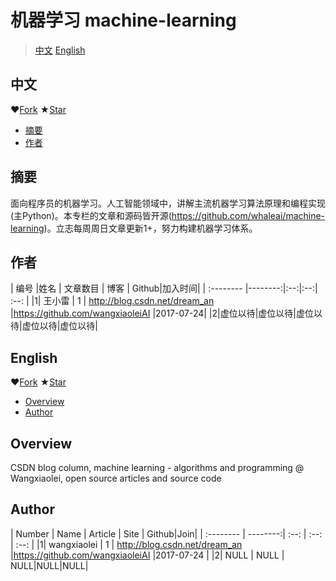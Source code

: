 机器学习 machine-learning
==============================
>[中文](#中文)  [English](#English)

中文
-------

 ❤[Fork](https://github.com/whaleai/machine-learning.git) ★[Star](https://github.com/whaleai/machine-learning.git)

- [摘要](#摘要)
- [作者](#作者)

摘要
--------
面向程序员的机器学习。人工智能领域中，讲解主流机器学习算法原理和编程实现(主Python)。本专栏的文章和源码皆开源(https://github.com/whaleai/machine-learning)。立志每周周日文章更新1+，努力构建机器学习体系。

作者
---------

| 编号      |姓名      |   文章数目 | 博客  | Github|加入时间|
| :-------- |--------:|:--:|:--:| :--: |
|1| 王小雷 | 1 |  http://blog.csdn.net/dream_an   |https://github.com/wangxiaoleiAI |2017-07-24|
|2|虚位以待|虚位以待|虚位以待|虚位以待|虚位以待|



English
---------

 ❤[Fork](https://github.com/whaleai/machine-learning.git) ★[Star](https://github.com/whaleai/machine-learning.git)

- [Overview](#overview)
- [Author](#Author)

Overview
--------

CSDN blog column, machine learning - algorithms and programming @ Wangxiaolei, open source articles and source code



Author
---------

| Number      | Name      |    Article | Site  | Github|Join|
| :-------- | --------:| :--: | :--: | :--: |
|1| wangxiaolei  | 1 | http://blog.csdn.net/dream_an   |https://github.com/wangxiaoleiAI |2017-07-24 |
|2| NULL  | NULL |  NULL|NULL|NULL|

